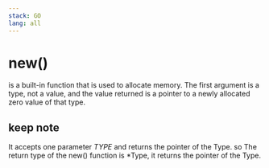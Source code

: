 ```yaml
---
stack: GO
lang: all
---
```


# new()
 is a built-in function that is used to allocate memory. The first argument is a type, not a value, and the value returned is a pointer to a newly allocated zero value of that type.

 ## keep note
 It accepts one parameter *TYPE* and returns the pointer of the Type.
 so The return type of the new() function is *Type, it returns the pointer of the Type.
